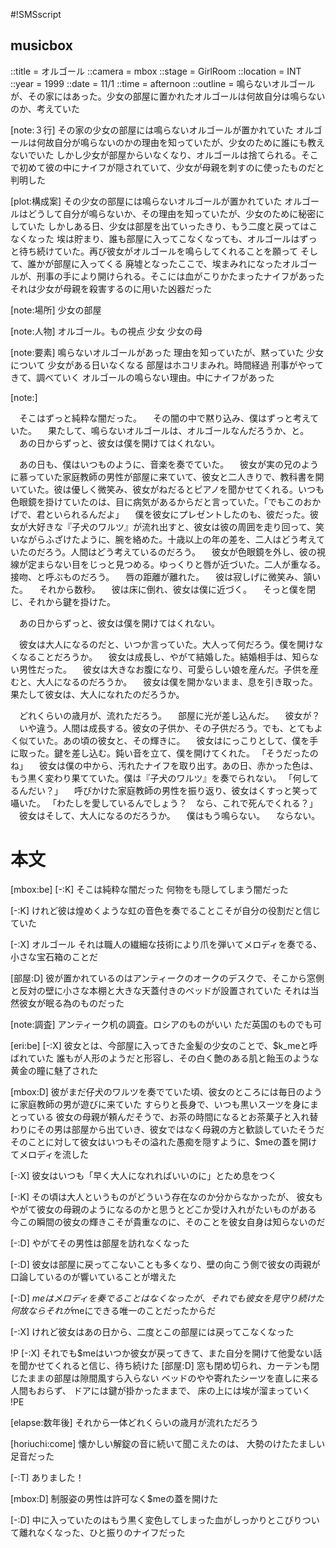 #!SMSscript

## musicbox

::title = オルゴール
::camera = mbox
::stage = GirlRoom
::location = INT
::year = 1999
::date = 11/1
::time = afternoon
::outline = 鳴らないオルゴールが、その家にはあった。少女の部屋に置かれたオルゴールは何故自分は鳴らないのか、考えていた

[note:３行]
その家の少女の部屋には鳴らないオルゴールが置かれていた
オルゴールは何故自分が鳴らないのかの理由を知っていたが、少女のために誰にも教えないでいた
しかし少女が部屋からいなくなり、オルゴールは捨てられる。そこで初めて彼の中にナイフが隠されていて、少女が母親を刺すのに使ったものだと判明した

[plot:構成案]
その少女の部屋には鳴らないオルゴールが置かれていた
オルゴールはどうして自分が鳴らないか、その理由を知っていたが、少女のために秘密にしていた
しかしある日、少女は部屋を出ていったきり、もう二度と戻ってはこなくなった
埃は貯まり、誰も部屋に入ってこなくなっても、オルゴールはずっと待ち続けていた。再び彼女がオルゴールを鳴らしてくれることを願って
そして、誰かが部屋に入ってくる
廃墟となったここで、埃まみれになったオルゴールが、刑事の手により開けられる。そこには血がこりかたまったナイフがあった
それは少女が母親を殺害するのに用いた凶器だった

[note:場所]
少女の部屋

[note:人物]
オルゴール。もの視点
少女
少女の母

[note:要素]
鳴らないオルゴールがあった
理由を知っていたが、黙っていた
少女について
少女がある日いなくなる
部屋はホコリまみれ。時間経過
刑事がやってきて、調べていく
オルゴールの鳴らない理由。中にナイフがあった

[note:]

　そこはずっと純粋な闇だった。
　その闇の中で黙り込み、僕はずっと考えていた。
　果たして、鳴らないオルゴールは、オルゴールなんだろうか、と。
　あの日からずっと、彼女は僕を開けてはくれない。

　あの日も、僕はいつものように、音楽を奏でていた。
　彼女が実の兄のように慕っていた家庭教師の男性が部屋に来ていて、彼女と二人きりで、教科書を開いていた。彼は優しく微笑み、彼女がねだるとピアノを聞かせてくれる。いつも色眼鏡を掛けていたのは、目に病気があるからだと言っていた。「でもこのおかげで、君といられるんだよ」
　僕を彼女にプレゼントしたのも、彼だった。彼女が大好きな『子犬のワルツ』が流れ出すと、彼女は彼の周囲を走り回って、笑いながらふざけたように、腕を絡めた。十歳以上の年の差を、二人はどう考えていたのだろう。人間はどう考えているのだろう。
　彼女が色眼鏡を外し、彼の視線が定まらない目をじっと見つめる。ゆっくりと唇が近づいた。二人が重なる。接吻、と呼ぶものだろう。
　唇の距離が離れた。
　彼は寂しげに微笑み、頷いた。
　それから数秒。
　彼は床に倒れ、彼女は僕に近づく。
　そっと僕を閉じ、それから鍵を掛けた。

　あの日からずっと、彼女は僕を開けてはくれない。

　彼女は大人になるのだと、いつか言っていた。大人って何だろう。僕を開けなくなることだろうか。
　彼女は成長し、やがて結婚した。結婚相手は、知らない男性だった。
　彼女は大きなお腹になり、可愛らしい娘を産んだ。子供を産むと、大人になるのだろうか。
　彼女は僕を開かないまま、息を引き取った。果たして彼女は、大人になれたのだろうか。

　どれくらいの歳月が、流れただろう。
　部屋に光が差し込んだ。
　彼女が？
　いや違う。人間は成長する。彼女の子供か、その子供だろう。でも、とてもよく似ていた。あの頃の彼女と、その輝きに。
　彼女はにっこりとして、僕を手に取った。鍵を差し込む。鈍い音を立て、僕を開けてくれた。
「そうだったのね」
　彼女は僕の中から、汚れたナイフを取り出す。あの日、赤かった色は、もう黒く変わり果てていた。僕は『子犬のワルツ』を奏でられない。
「何してるんだい？」
　呼びかけた家庭教師の男性を振り返り、彼女はくすっと笑って囁いた。
「わたしを愛しているんでしょう？　なら、これで死んでくれる？」
　彼女はそして、大人になるのだろうか。
　僕はもう鳴らない。
　ならない。

# 本文

[mbox:be]
[-:K]
そこは純粋な闇だった
何物をも隠してしまう闇だった

[-:K]
けれど彼は煌めくような虹の音色を奏でることこそが自分の役割だと信じていた

[-:X]
オルゴール
それは職人の繊細な技術により爪を弾いてメロディを奏でる、小さな宝石箱のことだ

[部屋:D]
彼が置かれているのはアンティークのオークのデスクで、そこから窓側と反対の壁に小さな本棚と大きな天蓋付きのベッドが設置されていた
それは当然彼女が眠る為のものだった

[note:調査]
アンティーク机の調査。ロシアのものがいい
ただ英国のものでも可

[eri:be]
[-:X]
彼女とは、今部屋に入ってきた金髪の少女のことで、$k_meと呼ばれていた
誰もが人形のようだと形容し、その白く艶のある肌と飴玉のような黄金の瞳に魅了された

[mbox:D]
彼がまだ仔犬のワルツを奏でていた頃、彼女のところには毎日のように家庭教師の男が遊びに来ていた
すらりと長身で、いつも黒いスーツを身にまとっている
彼女の母親が頼んだそうで、お茶の時間になるとお茶菓子と入れ替わりにその男は部屋から出ていき、彼女ではなく母親の方と歓談していたそうだ
そのことに対して彼女はいつもその溢れた愚痴を隠すように、$meの蓋を開けてメロディを流した

[-:X]
彼女はいつも「早く大人になれればいいのに」とため息をつく

[-:K]
その頃は大人というものがどういう存在なのか分からなかったが、
彼女もやがて彼女の母親のようになるのかと思うとどこか受け入れがたいものがある
今この瞬間の彼女の輝きこそが貴重なのに、そのことを彼女自身は知らないのだ

[-:D]
やがてその男性は部屋を訪れなくなった

[-:D]
彼女は部屋に戻ってこないことも多くなり、壁の向こう側で彼女の両親が口論しているのが響いていることが増えた

[-:D]
$meはメロディを奏でることはなくなったが、それでも彼女を見守り続けた
何故ならそれが$meにできる唯一のことだったからだ

[-:X]
けれど彼女はあの日から、二度とこの部屋には戻ってこなくなった

!P
[-:X]
それでも$meはいつか彼女が戻ってきて、また自分を開けて他愛ない話を聞かせてくれると信じ、待ち続けた
[部屋:D]
窓も閉め切られ、カーテンも閉じたままの部屋は隙間風すら入らない
ベッドのやや寄れたシーツを直しに来る人間もおらず、
ドアには鍵が掛かったままで、
床の上には埃が溜まっていく
!PE

[elapse:数年後]
それから一体どれくらいの歳月が流れただろう

[horiuchi:come]
懐かしい解錠の音に続いて聞こえたのは、
大勢のけたたましい足音だった

[-:T]
ありました！

[mbox:D]
制服姿の男性は許可なく$meの蓋を開けた

[-:D]
中に入っていたのはもう黒く変色してしまった血がしっかりとこびりついて離れなくなった、ひと振りのナイフだった

